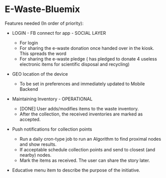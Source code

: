 E-Waste-Bluemix
===============
Features needed (In order of priority):

* LOGIN - FB connect for app - SOCIAL LAYER
	* For login
	* For sharing the e-waste donation once handed over in the kiosk. This spreads the word
	* For sharing the e-waste pledge (<Name> has pledged to donate 4 useless electronic items for scientific disposal and recycling)

* GEO location of the device
	* To be set in preferences and immediately updated to Mobile Backend

* Maintaining Inventory - OPERATIONAL
	* [DONE] User adds/modifies items to the waste inventory.
	* After the collection, the received inventories are marked as accepted.

* Push notifications for collection points
	* Run a daily cron-type job to run an Algorithm to find proximal nodes and show results.
	* If acceptable schedule collection points and send to closest (and nearby) nodes.
	* Mark the items as received. The user can share the story later.


* Educative menu item to describe the purpose of the initiative.
